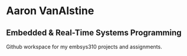 # Aaron VanAlstine
## Embedded & Real-Time Systems Programming

Github workspace for my embsys310 projects and assignments.
